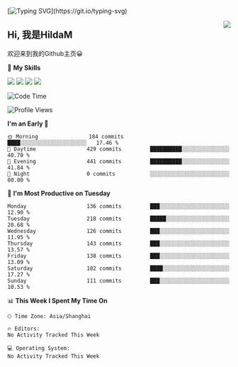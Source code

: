 [![Typing SVG](https://readme-typing-svg.herokuapp.com?size=50&duration=5000&color=8C43EA&vCenter=true&width=2000&height=70&lines=开拓视野,+冲破艰险,+洞悉所有,+贴近生活,+寻找真爱,+感受彼此;这就是人生的目的.)](https://git.io/typing-svg)

<a href="#">
  <img align="right" src="https://github-readme-stats.vercel.app/api?username=HildaM&count_private=true&show_icons=true&bg_color=15,f2f7fd,E0EAFC" />
</a>

## Hi, 我是HildaM

欢迎来到我的Github主页😀

🌟 **My Skills**  

![](https://img.shields.io/badge/-Python-3776AB?style=flat-square&logo=Python&logoColor=fff)
![](https://img.shields.io/badge/-Java-F7DF1E?style=flat-square&logo=Java&logoColor=fff)
![](https://img.shields.io/badge/-Linux-000000?style=flat-square&logo=Linux&logoColor=fff)
![](https://img.shields.io/badge/-Golang-000000?style=flat-square&logo=Golang&logoColor=fff)




<!--START_SECTION:waka-->
![Code Time](http://img.shields.io/badge/Code%20Time-199%20hrs%2057%20mins-blue)

![Profile Views](http://img.shields.io/badge/Profile%20Views-3-blue)

**I'm an Early 🐤** 

```text
🌞 Morning                184 commits         ████░░░░░░░░░░░░░░░░░░░░░   17.46 % 
🌆 Daytime                429 commits         ██████████░░░░░░░░░░░░░░░   40.70 % 
🌃 Evening                441 commits         ██████████░░░░░░░░░░░░░░░   41.84 % 
🌙 Night                  0 commits           ░░░░░░░░░░░░░░░░░░░░░░░░░   00.00 % 
```
📅 **I'm Most Productive on Tuesday** 

```text
Monday                   136 commits         ███░░░░░░░░░░░░░░░░░░░░░░   12.90 % 
Tuesday                  218 commits         █████░░░░░░░░░░░░░░░░░░░░   20.68 % 
Wednesday                126 commits         ███░░░░░░░░░░░░░░░░░░░░░░   11.95 % 
Thursday                 143 commits         ███░░░░░░░░░░░░░░░░░░░░░░   13.57 % 
Friday                   138 commits         ███░░░░░░░░░░░░░░░░░░░░░░   13.09 % 
Saturday                 182 commits         ████░░░░░░░░░░░░░░░░░░░░░   17.27 % 
Sunday                   111 commits         ███░░░░░░░░░░░░░░░░░░░░░░   10.53 % 
```


📊 **This Week I Spent My Time On** 

```text
🕑︎ Time Zone: Asia/Shanghai

🔥 Editors: 
No Activity Tracked This Week

💻 Operating System: 
No Activity Tracked This Week
```


<!--END_SECTION:waka-->
